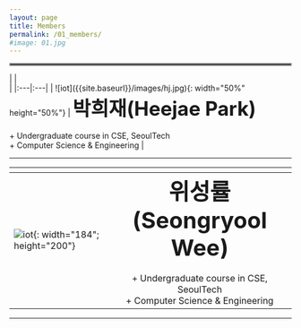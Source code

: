 ```yaml
---
layout: page
title: Members
permalink: /01_members/
#image: 01.jpg
---
```


<hr style="border:2px solid gray">
|    |  <img width=500/>  |
|:---|:---|
| ![iot]({{site.baseurl}}/images/hj.jpg){: width="50%" height="50%"} | <b><span style="font-size:250%">박희재(Heejae Park)</span></b><br><br> + Undergraduate course in CSE, SeoulTech   <br> + Computer Science & Engineering |

---------------------


| <img width=100/>   |    |
|:---|:---:|
| ![iot]({{site.baseurl}}/images/sw.jpg){: width="184"; height="200"} |  <b><span style="font-size:250%">위성률(Seongryool Wee)</span></b><br><br> + Undergraduate course in CSE, SeoulTech   <br> + Computer Science & Engineering  |

---------------------

